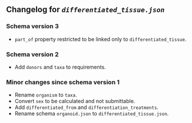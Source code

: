 ## Changelog for *`differentiated_tissue.json`*

### Schema version 3

* `part_of` property restricted to be linked only to `differentiated_tissue`.

### Schema version 2

* Add `donors` and `taxa` to requirements.

### Minor changes since schema version 1

* Rename `organism` to `taxa`.
* Convert `sex` to be calculated and not submittable.
* Add `differentiated_from` and `differentiation_treatments`.
* Rename schema `organoid.json` to `differentiated_tissue.json`.
